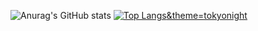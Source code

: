 ![Anurag's GitHub stats](https://github-readme-stats.vercel.app/api?username=FxmlesXD&show_icons=true&theme=tokyonight)
[![Top Langs](https://github-readme-stats.vercel.app/api/top-langs/?username=FxmlesXD&layout=compact)&theme=tokyonight](https://github.com/anuraghazra/github-readme-stats)

